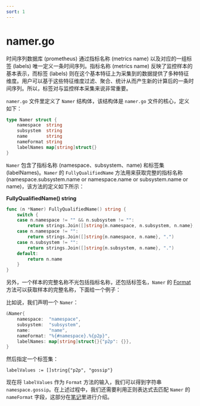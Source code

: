 ```yaml
---
sort: 1
---
```


# namer.go

时间序列数据库 (prometheus) 通过指标名称 (metrics name) 以及对应的一组标签 (labels) 唯一定义一条时间序列。指标名称 (metrics name) 反映了监控样本的基本表示，而标签 (labels) 则在这个基本特征上为采集到的数据提供了多种特征维度。用户可以基于这些特征维度过滤、聚合、统计从而产生新的计算后的一条时间序列。所以，标签对与监控样本采集来说非常重要。

`namer.go` 文件里定义了 `Namer` 结构体，该结构体是 `namer.go` 文件的核心，定义如下：

```go
type Namer struct {
	namespace  string
	subsystem  string
	name       string
	nameFormat string
	labelNames map[string]struct{}
}
```

`Namer` 包含了指标名称 (namespace、subsystem、name) 和标签集 (labelNames)。`Namer` 的 `FullyQualifiedName` 方法用来获取完整的指标名称 (namespace.subsystem.name or namespace.name or subsystem.name or name)，该方法的定义如下所示：

**FullyQualifiedName() string**
```go
func (n *Namer) FullyQualifiedName() string {
	switch {
	case n.namespace != "" && n.subsystem != "":
		return strings.Join([]string{n.namespace, n.subsystem, n.name}, ".")
	case n.namespace != "":
		return strings.Join([]string{n.namespace, n.name}, ".")
	case n.subsystem != "":
		return strings.Join([]string{n.subsystem, n.name}, ".")
	default:
		return n.name
	}
}
```

另外，一个样本的完整名称不光包括指标名称，还包括标签名，`Namer` 的 [Format](https://github.com/232425wxy/chainer/blob/main/common/metrics/namer/namer.go#L74) 方法可以获取样本的完整名称，下面给一个例子：

比如说，我们声明一个 `Namer`：
```go
&Namer{
	namespace:  "namespace",
	subsystem:  "subsystem",
	name:       "name",
	nameFormat: "%{#namespace}.%{p2p}",
	labelNames: map[string]struct{}{"p2p": {}},
}
```

然后指定一个标签集：
```
labelValues := []string{"p2p", "gossip"}
```

现在将 `labelValues` 作为 `Format` 方法的输入，我们可以得到字符串 `namespace.gossip`。在上述过程中，我们还需要利用正则表达式去匹配 `Namer` 的 `nameFormat` 字段，这部分在[笔记](https://232425wxy.github.io/chainer/Chinese/packages/common/metrics/namer/notes.html)里进行介绍。